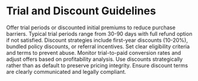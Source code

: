 # Trial and Discount Guidelines

Offer trial periods or discounted initial premiums to reduce purchase barriers. Typical trial periods range from 30-90 days with full refund option if not satisfied. Discount strategies include first-year discounts (10-20%), bundled policy discounts, or referral incentives. Set clear eligibility criteria and terms to prevent abuse. Monitor trial-to-paid conversion rates and adjust offers based on profitability analysis. Use discounts strategically rather than as default to preserve pricing integrity. Ensure discount terms are clearly communicated and legally compliant.
